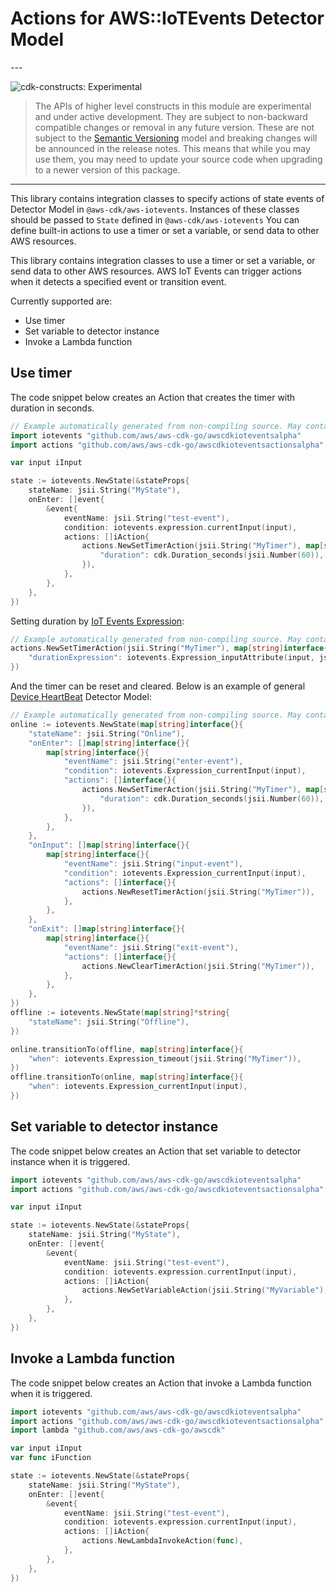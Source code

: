 # Actions for AWS::IoTEvents Detector Model

<!--BEGIN STABILITY BANNER-->---


![cdk-constructs: Experimental](https://img.shields.io/badge/cdk--constructs-experimental-important.svg?style=for-the-badge)

> The APIs of higher level constructs in this module are experimental and under active development.
> They are subject to non-backward compatible changes or removal in any future version. These are
> not subject to the [Semantic Versioning](https://semver.org/) model and breaking changes will be
> announced in the release notes. This means that while you may use them, you may need to update
> your source code when upgrading to a newer version of this package.

---
<!--END STABILITY BANNER-->

This library contains integration classes to specify actions of state events of Detector Model in `@aws-cdk/aws-iotevents`.
Instances of these classes should be passed to `State` defined in `@aws-cdk/aws-iotevents`
You can define built-in actions to use a timer or set a variable, or send data to other AWS resources.

This library contains integration classes to use a timer or set a variable, or send data to other AWS resources.
AWS IoT Events can trigger actions when it detects a specified event or transition event.

Currently supported are:

* Use timer
* Set variable to detector instance
* Invoke a Lambda function

## Use timer

The code snippet below creates an Action that creates the timer with duration in seconds.

```go
// Example automatically generated from non-compiling source. May contain errors.
import iotevents "github.com/aws/aws-cdk-go/awscdkioteventsalpha"
import actions "github.com/aws/aws-cdk-go/awscdkioteventsactionsalpha"

var input iInput

state := iotevents.NewState(&stateProps{
	stateName: jsii.String("MyState"),
	onEnter: []event{
		&event{
			eventName: jsii.String("test-event"),
			condition: iotevents.expression.currentInput(input),
			actions: []iAction{
				actions.NewSetTimerAction(jsii.String("MyTimer"), map[string]interface{}{
					"duration": cdk.Duration_seconds(jsii.Number(60)),
				}),
			},
		},
	},
})
```

Setting duration by [IoT Events Expression](https://docs.aws.amazon.com/iotevents/latest/developerguide/iotevents-expressions.html):

```go
// Example automatically generated from non-compiling source. May contain errors.
actions.NewSetTimerAction(jsii.String("MyTimer"), map[string]interface{}{
	"durationExpression": iotevents.Expression_inputAttribute(input, jsii.String("payload.durationSeconds")),
})
```

And the timer can be reset and cleared. Below is an example of general
[Device HeartBeat](https://docs.aws.amazon.com/iotevents/latest/developerguide/iotevents-examples-dhb.html)
Detector Model:

```go
// Example automatically generated from non-compiling source. May contain errors.
online := iotevents.NewState(map[string]interface{}{
	"stateName": jsii.String("Online"),
	"onEnter": []map[string]interface{}{
		map[string]interface{}{
			"eventName": jsii.String("enter-event"),
			"condition": iotevents.Expression_currentInput(input),
			"actions": []interface{}{
				actions.NewSetTimerAction(jsii.String("MyTimer"), map[string]interface{}{
					"duration": cdk.Duration_seconds(jsii.Number(60)),
				}),
			},
		},
	},
	"onInput": []map[string]interface{}{
		map[string]interface{}{
			"eventName": jsii.String("input-event"),
			"condition": iotevents.Expression_currentInput(input),
			"actions": []interface{}{
				actions.NewResetTimerAction(jsii.String("MyTimer")),
			},
		},
	},
	"onExit": []map[string]interface{}{
		map[string]interface{}{
			"eventName": jsii.String("exit-event"),
			"actions": []interface{}{
				actions.NewClearTimerAction(jsii.String("MyTimer")),
			},
		},
	},
})
offline := iotevents.NewState(map[string]*string{
	"stateName": jsii.String("Offline"),
})

online.transitionTo(offline, map[string]interface{}{
	"when": iotevents.Expression_timeout(jsii.String("MyTimer")),
})
offline.transitionTo(online, map[string]interface{}{
	"when": iotevents.Expression_currentInput(input),
})
```

## Set variable to detector instance

The code snippet below creates an Action that set variable to detector instance
when it is triggered.

```go
import iotevents "github.com/aws/aws-cdk-go/awscdkioteventsalpha"
import actions "github.com/aws/aws-cdk-go/awscdkioteventsactionsalpha"

var input iInput

state := iotevents.NewState(&stateProps{
	stateName: jsii.String("MyState"),
	onEnter: []event{
		&event{
			eventName: jsii.String("test-event"),
			condition: iotevents.expression.currentInput(input),
			actions: []iAction{
				actions.NewSetVariableAction(jsii.String("MyVariable"), iotevents.*expression.inputAttribute(input, jsii.String("payload.temperature"))),
			},
		},
	},
})
```

## Invoke a Lambda function

The code snippet below creates an Action that invoke a Lambda function
when it is triggered.

```go
import iotevents "github.com/aws/aws-cdk-go/awscdkioteventsalpha"
import actions "github.com/aws/aws-cdk-go/awscdkioteventsactionsalpha"
import lambda "github.com/aws/aws-cdk-go/awscdk"

var input iInput
var func iFunction

state := iotevents.NewState(&stateProps{
	stateName: jsii.String("MyState"),
	onEnter: []event{
		&event{
			eventName: jsii.String("test-event"),
			condition: iotevents.expression.currentInput(input),
			actions: []iAction{
				actions.NewLambdaInvokeAction(func),
			},
		},
	},
})
```
